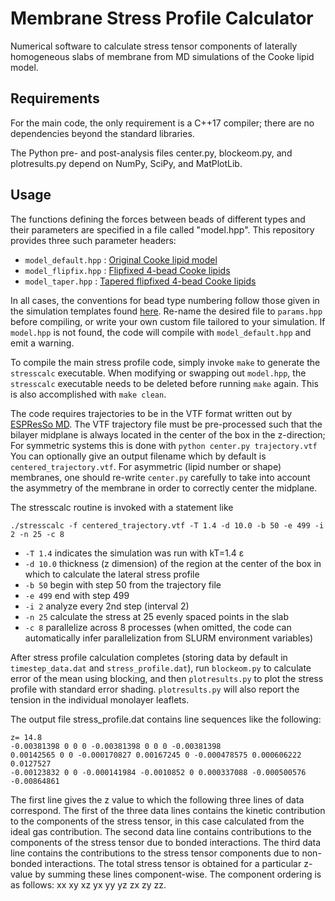 # Membrane Stress Profile Calculator
Numerical software to calculate stress tensor components of laterally homogeneous slabs of membrane from MD simulations of the Cooke lipid model.

## Requirements

For the main code, the only requirement is a C++17 compiler; there are no dependencies beyond the standard libraries.

The Python pre- and post-analysis files center.py, blockeom.py, and plotresults.py depend on NumPy, SciPy, and MatPlotLib.

## Usage

The functions defining the forces between beads of different types and their parameters are specified in a file called "model.hpp". This repository provides three such parameter headers:
* `model_default.hpp` : [Original Cooke lipid model](https://doi.org/10.1063/1.2135785)
* `model_flipfix.hpp` : [Flipfixed 4-bead Cooke lipids](https://doi.org/10.1021/acs.jctc.0c00862)
* `model_taper.hpp` : [Tapered flipfixed 4-bead Cooke lipids](https://doi.org/10.1063/5.0189771)

In all cases, the conventions for bead type numbering follow those given in the simulation templates found [here](https://github.com/PhysFoley/pymbtools). Re-name the desired file to `params.hpp` before compiling, or write your own custom file tailored to your simulation. If `model.hpp` is not found, the code will compile with `model_default.hpp` and emit a warning.

To compile the main stress profile code, simply invoke `make` to generate the `stresscalc` executable.
When modifying or swapping out `model.hpp`, the `stresscalc` executable needs to be deleted before running `make` again. This is also accomplished with `make clean`.

The code requires trajectories to be in the VTF format written out by [ESPResSo MD](https://espressomd.org). The VTF trajectory file must be pre-processed such that the bilayer midplane is always located in the center of the box in the z-direction; For symmetric systems this is done with
`python center.py trajectory.vtf`
You can optionally give an output filename which by default is `centered_trajectory.vtf`. For asymmetric (lipid number or shape) membranes, one should re-write `center.py` carefully to take into account the asymmetry of the membrane in order to correctly center the midplane.

The stresscalc routine is invoked with a statement like

`./stresscalc -f centered_trajectory.vtf -T 1.4 -d 10.0 -b 50 -e 499 -i 2 -n 25 -c 8`

* `-T 1.4` indicates the simulation was run with kT=1.4 ε
* `-d 10.0` thickness (z dimension) of the region at the center of the box in which to calculate the lateral stress profile
* `-b 50` begin with step 50 from the trajectory file
* `-e 499` end with step 499
* `-i 2` analyze every 2nd step (interval 2)
* `-n 25` calculate the stress at 25 evenly spaced points in the slab
* `-c 8` parallelize across 8 processes (when omitted, the code can automatically infer parallelization from SLURM environment variables)

After stress profile calculation completes (storing data by default in `timestep_data.dat` and `stress_profile.dat`), run `blockeom.py` to calculate error of the mean using blocking, and then `plotresults.py` to plot the stress profile with standard error shading. `plotresults.py` will also report the tension in the individual monolayer leaflets.

The output file stress_profile.dat contains line sequences like the following:

    z= 14.8
    -0.00381398 0 0 0 -0.00381398 0 0 0 -0.00381398
    0.00142565 0 0 -0.000170827 0.00167245 0 -0.000478575 0.000606222 0.0127527
    -0.00123832 0 0 -0.000141984 -0.0010852 0 0.000337088 -0.000500576 -0.00864861

The first line gives the z value to which the following three lines of data correspond. The first of the three data lines contains the kinetic contribution to the components of the stress tensor, in this case calculated from the ideal gas contribution. The second data line contains contributions to the components of the stress tensor due to bonded interactions. The third data line contains the contributions to the stress tensor components due to non-bonded interactions. The total stress tensor is obtained for a particular z-value by summing these lines component-wise. The component ordering is as follows: xx xy xz yx yy yz zx zy zz.
